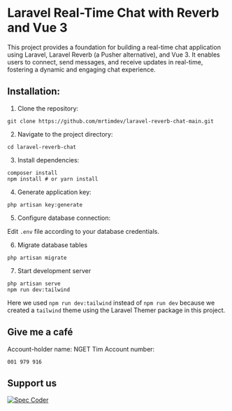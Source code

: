 # Laravel Real-Time Chat with Reverb and Vue 3

This project provides a foundation for building a real-time chat application using Laravel, Laravel Reverb (a Pusher alternative), and Vue 3. It enables users to connect, send messages, and receive updates in real-time, fostering a dynamic and engaging chat experience.



## Installation:

1. Clone the repository:
```
git clone https://github.com/mrtimdev/laravel-reverb-chat-main.git
```

2. Navigate to the project directory:
```
cd laravel-reverb-chat
```

3. Install dependencies:
```
composer install
npm install # or yarn install
```

4. Generate application key:
```
php artisan key:generate
```

5. Configure database connection:

Edit `.env` file according to your database credentials.

6. Migrate database tables
```
php artisan migrate
```

7. Start development server
```
php artisan serve
npm run dev:tailwind
```

Here we used `npm run dev:tailwind` instead of `npm run dev` because we created
a `tailwind` theme using the Laravel Themer package in this project.

## Give me a café 
Account-holder name: NGET Tim 
Account number:
```
001 979 916
```
## Support us
[![Spec Coder](https://avatars.githubusercontent.com/u/95674103?v=4)](https://t.me/Mr_Tim_Dev)
